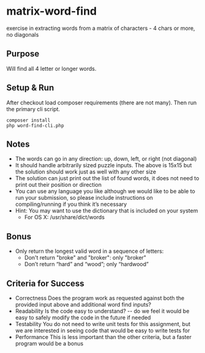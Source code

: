 # matrix-word-find
exercise in extracting words from a matrix of characters - 4 chars or more, no diagonals

## Purpose ##
Will find all 4 letter or longer words.

## Setup & Run ##

After checkout load composer requirements (there are not many). Then run the primary cli script.
```
composer install
php word-find-cli.php
```
## Notes ##
* The words can go in any direction: up, down, left, or right (not diagonal)
* It should handle arbitrarily sized puzzle inputs. The above is 15x15 but the solution
should work just as well with any other size
* The solution can just print out the list of found words, it does not need to print out their
position or direction
* You can use any language you like although we would like to be able to run your
submission, so please include instructions on compiling/running if you think it’s
necessary
* Hint: You may want to use the dictionary that is included on your system
  *  For OS X: /usr/share/dict/words

## Bonus ##
* Only return the longest valid word in a sequence of letters:
  * Don't return "broke" and "broker": only "broker"
  * Don’t return “hard” and “wood”; only “hardwood”
  
## Criteria for Success ##
* Correctness Does the program work as requested against both the provided input
above and additional word find inputs?
* Readability Is the code easy to understand? -- do we feel it would be easy to safely
modify the code in the future if needed
* Testability You do not need to write unit tests for this assignment, but we are interested
in seeing code that would be easy to write tests for
* Performance This is less important than the other criteria, but a faster program would
be a bonus